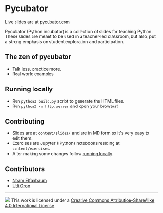 # Pycubator

Live slides are at [pycubator.com](http://pycubator.com)

Pycubator (Python incubator) is a collection of slides for teaching Python.
These slides are meant to be used in a teacher-led classroom, but also, put a strong emphasis on student
exploration and participation.

## The zen of pycubator
-   Talk less, practice more.
-   Real world examples

## Running locally
-   Run `python3 build.py` script to generate the HTML files.
-   Run `python3 -m http.server` and open your browser!

## Contributing
-   Slides are at `content/slides/` and are in MD form so it's very easy to edit them.
-   Exercises are Jupyter (IPython) notebooks residing at `content/exercises`.
-   After making some changes follow [running locally](#running-locally)

## Contributors
* [Noam Elfanbaum](https://twitter.com/noamelf)
* [Udi Oron](https://twitter.com/nonZero)

---

![](https://i.creativecommons.org/l/by-sa/4.0/88x31.png)
This work is licensed under a [Creative Commons Attribution-ShareAlike 4.0 International License](http://creativecommons.org/licenses/by-sa/4.0/)
